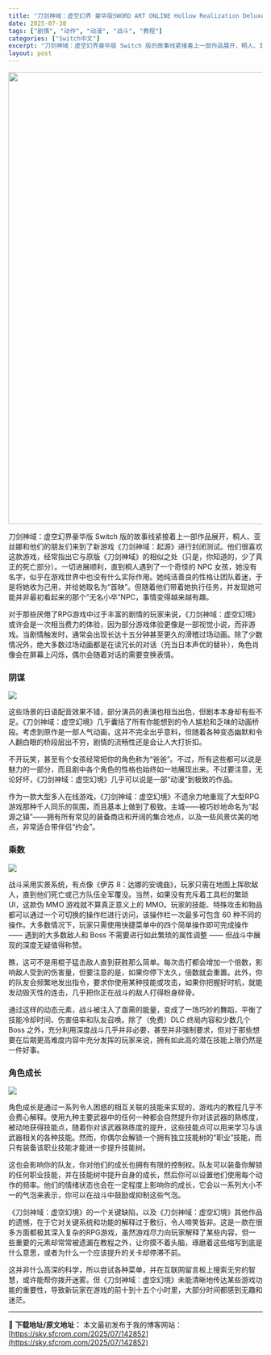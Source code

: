 ```yaml
---
title: "刀剑神域：虚空幻界 豪华版SWORD ART ONLINE Hollow Realization Deluxe Edition+更新1.0.1 Switch NSP中文"
date: 2025-07-30
tags: ["剧情", "动作", "动漫", "战斗", "教程"]
categories: ["Switch中文"]
excerpt: "刀剑神域：虚空幻界豪华版 Switch 版的故事线紧接着上一部作品展开，桐人、亚丝娜和他们的朋友们来到了新游戏《刀剑神域：起源》进行封闭测试。他们很喜欢这款游戏，经常指出它与原版《刀剑神域》的相似之处（只是，你知道的，少了真正的死亡部分）。一切进展顺利，直到桐人遇到了一个奇怪的 NPC 女孩，她没有&hellip;"
layout: post
---
```


<img class="aligncenter size-full wp-image-142853" src="https://sky.sfcrom.com/wp-content/uploads/2025/07/2025073007460288.webp" alt="" width="550" height="895" />

<span dir="auto">刀剑神域：虚空幻界豪华版 Switch 版的故事线紧接着上一部作品展开，桐人、亚丝娜和他们的朋友们来到了新游戏《刀剑神域：起源》进行封闭测试。他们很喜欢这款游戏，经常指出它与原版《刀剑神域》的相似之处（只是，你知道的，少了真正的死亡部分）。一切进展顺利，直到桐人遇到了一个奇怪的 NPC 女孩，她没有名字，似乎在游戏世界中也没有什么实际作用。她纯洁善良的性格让团队着迷，于是将她收为己用，并给她取名为“首映”。但随着他们带着她执行任务，并发现她可能并非最初看起来的那个“无名小卒”NPC，事情变得越来越有趣。</span>

<span dir="auto">对于那些厌倦了RPG游戏中过于丰富的剧情的玩家来说，《刀剑神域：虚空幻境》或许会是一次相当费力的体验，因为部分游戏体验更像是一部视觉小说，而非游戏。当剧情触发时，通常会出现长达十五分钟甚至更久的滑稽过场动画。除了少数情况外，绝大多数过场动画都是在读冗长的对话（充当日本声优的替补），角色肖像会在屏幕上闪烁，偶尔会随着对话的需要变换表情。</span>
<h3><span dir="auto">阴谋</span></h3>
<img src="https://img-eshop.cdn.nintendo.net/i/ffcd3095a2304ca8de5cafed011ad4774d957d5d58f16499a4baeb6d11e8d13c.jpg?w=1000" />

<span dir="auto">这些场景的日语配音效果不错，部分演员的表演也相当出色，但剧本本身却有些不足。《刀剑神域：虚空幻境》几乎囊括了所有你能想到的令人尴尬和乏味的动画桥段。考虑到原作是一部人气动画，这并不完全出乎意料，但随着各种变态幽默和令人翻白眼的桥段层出不穷，剧情的流畅性还是会让人大打折扣。</span>

<span dir="auto">不开玩笑，甚至有个女孩经常把你的角色称为“爸爸”。不过，所有这些都可以说是魅力的一部分，而且剧中各个角色的性格也始终如一地展现出来。不过要注意，无论好坏，《刀剑神域：虚空幻境》几乎可以说是一部“动漫”到极致的作品。</span>

<span dir="auto">作为一款大型多人在线游戏，《刀剑神域：虚空幻境》不遗余力地重现了大型RPG游戏那种千人同乐的氛围，而且基本上做到了极致。主城——被巧妙地命名为“起源之镇”——拥有所有常见的装备商店和开阔的集合地点，以及一些风景优美的地点，非常适合带伴侣“约会”。</span>
<h3><span dir="auto">乘数</span></h3>
<img src="https://img-eshop.cdn.nintendo.net/i/22c2922c7835c92a88db1442d1deca17d694c85ae7f7ad6884c738d2ca803dc8.jpg?w=1000" />

<span dir="auto">战斗采用实景系统，有点像《伊苏 8：达娜的安魂曲》，玩家只需在地图上挥砍敌人，直到他们死亡或己方队伍全军覆没。当然，如果没有充斥着工具栏的繁琐 UI，这款伪 MMO 游戏就不算真正意义上的 MMO。玩家的技能、特殊攻击和物品都可以通过一个可切换的操作栏进行访问，该操作栏一次最多可包含 60 种不同的操作。大多数情况下，玩家只需使用快捷菜单中的四个简单操作即可完成操作 —— 遇到的大多数敌人和 Boss 不需要进行如此繁琐的属性调整 —— 但战斗中展现的深度无疑值得称赞。</span>

<span dir="auto">瞧，这可不是用棍子猛击敌人直到获胜那么简单。每次击打都会增加一个倍数，影响敌人受到的伤害量，但要注意的是，如果你停下太久，倍数就会重置。此外，你的队友会频繁地发出指令，要求你使用某种技能或攻击，如果你把握好时机，就能发动毁灭性的连击，几乎把你正在战斗的敌人打得粉身碎骨。</span>

<span dir="auto">通过这样的动态元素，战斗被注入了亟需的能量，变成了一场巧妙的舞蹈，平衡了技能冷却时间、伤害倍率和队友召唤。除了（免费）DLC 终局内容和少数几个 Boss 之外，充分利用深度战斗几乎并非必要，甚至并非强制要求，但对于那些想要在后期更高难度内容中充分发挥的玩家来说，拥有如此高的潜在技能上限仍然是一件好事。</span>
<h3><span dir="auto">角色成长</span></h3>
<img src="https://img-eshop.cdn.nintendo.net/i/4875f5098e114f261c71263b43b15df320de49fdba519f69fe194f18a1520316.jpg?w=1000" />

<span dir="auto">角色成长是通过一系列令人困惑的相互关联的技能来实现的，游戏内的教程几乎不会费心解释。使用九种主要武器中的任何一种都会自然提升你对该武器的熟练度，被动地获得技能点，随着你对该武器熟练度的提升，这些技能点可以用来学习与该武器相关的各种技能。然而，你偶尔会解锁一个拥有独立技能树的“职业”技能，而只有装备该职业技能才能进一步提升技能树。</span>

<span dir="auto">这也会影响你的队友，你对他们的成长也拥有有限的控制权。队友可以装备你解锁的任何职业技能，并在技能树中提升自身的成长，然后你可以设置他们使用每个动作的频率。他们的情绪状态也会在一定程度上影响你的成长，它会以一系列大小不一的气泡来表示，你可以在战斗中鼓励或抑制这些气泡。</span>

<span dir="auto">《刀剑神域：虚空幻境》的一个关键缺陷，以及《刀剑神域：虚空幻境》其他作品的遗憾，在于它对关键系统和功能的解释过于敷衍，令人啼笑皆非。这是一款在很多方面都极其深入复杂的RPG游戏，虽然游戏尽力向玩家解释了某些内容，但一些重要的元素却常常被遗漏在教程之外，让你摸不着头脑，琢磨着这些缩写到底是什么意思，或者为什么一个应该提升的关卡却停滞不前。</span>

<span dir="auto">这并非什么高深的科学，所以尝试各种菜单，并在互联网留言板上搜索无穷的智慧，或许能帮你拨开迷雾。但《刀剑神域：虚空幻境》未能清晰地传达某些游戏功能的重要性，导致新玩家在游戏的前十到十五个小时里，大部分时间都感到无趣和迷茫。</span>

---
📖 **下载地址/原文地址：** 本文最初发布于我的博客网站：[https://sky.sfcrom.com/2025/07/142852](https://sky.sfcrom.com/2025/07/142852)

